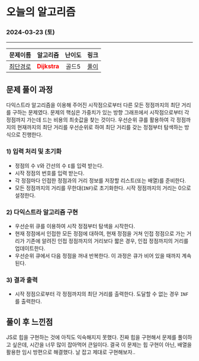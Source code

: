# **오늘의 알고리즘**
### 2024-03-23 (토)
---

문제이름|알고리즘|난이도|링크|
|:---:|:---:|:---:|:---:|
|[최단경로](https://www.acmicpc.net/problem/1753)|<span style="color:red">**Dijkstra**</span>|골드5|[풀이](https://github.com/hotchapa/Algorithm/blob/8de0b88d2da302bd1ef044586a7d7242960923c1/JS/Baekjoon/1753.js)|

## 문제 풀이 과정

다익스트라 알고리즘을 이용해 주어진 시작점으로부터 다른 모든 정점까지의 최단 거리를 구하는 문제였다. 문제의 핵심은 가중치가 있는 방향 그래프에서 시작점으로부터 각 정점까지 가는데 드는 비용의 최솟값을 찾는 것이다. 우선순위 큐를 활용하여 각 정점까지의 현재까지의 최단 거리를 우선순위로 하여 최단 거리를 갖는 정점부터 탐색하는 방식으로 진행한다.

### 1) 입력 처리 및 초기화
- 정점의 수 `V`와 간선의 수 `E`를 입력 받는다.
- 시작 정점의 번호를 입력 받는다.
- 각 정점마다 인접한 정점과의 거리 정보를 저장할 리스트(또는 배열)를 준비한다.
- 모든 정점까지의 거리를 무한대(`INF`)로 초기화한다. 시작 정점까지의 거리는 0으로 설정한다.

### 2) 다익스트라 알고리즘 구현
- 우선순위 큐를 이용하여 시작 정점부터 탐색을 시작한다.
- 현재 정점에서 인접한 모든 정점에 대하여, 현재 정점을 거쳐 인접 정점으로 가는 거리가 기존에 알려진 인접 정점까지의 거리보다 짧은 경우, 인접 정점까지의 거리를 업데이트한다.
- 우선순위 큐에서 다음 정점을 꺼내 반복한다. 이 과정은 큐가 비어 있을 때까지 계속된다.

### 3) 결과 출력
- 시작 정점으로부터 각 정점까지의 최단 거리를 출력한다. 도달할 수 없는 경우 `INF`를 출력한다.

## 풀이 후 느낀점
JS로 힙을 구현하는 것에 아직도 익숙해지지 못했다. 진짜 힙을 구현해서 문제를 풀이하고 싶은데, 시간을 너무 많이 잡아먹어 큰일이다. 결국 이 문제는 힙 구현이 아닌, 배열을 활용한 임시 방편으로 해결했다. 날 잡고 제대로 구현해보자..
